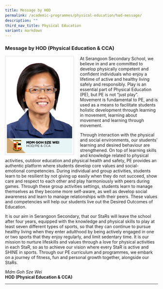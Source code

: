 ```yaml
---
title: Message by HOD
permalink: /academic-programmes/physical-education/hod-message/
description: ""
third_nav_title: Physical Education
variant: markdown
---
```

### Message by HOD (Physical Education &amp; CCA)

<img src="/images/School%20Management%20Team/Goh%20Sze%20Wei.jpg" style="width:215px; height:315px; margin-right:20px; border:0.5px solid Gainsboro; padding: 5px" align="Left">

At Serangoon Secondary School, we believe in and are committed to develop physically competent and confident individuals who enjoy a lifetime of active and healthy living safely and responsibly. Play is an essential part of Physical Education (PE), but PE is not “just play”. Movement is fundamental to PE, and is used as a means to facilitate students holistic development through learning in movement, learning about movement and learning through movement.

Through interaction with the physical and social environments, our students’ learning and desired behaviour are strengthened. On top of learning skills and knowledge related to physical activities, outdoor education and physical health and safety, PE provides an authentic platform where students develop core values and social-emotional competencies. During individual and group activities, students learn to be resilient by not giving up easily when they do not succeed, show care and respect to each other and play harmoniously with peers during games. Through these group activities settings, students learn to manage themselves as they become more self-aware, as well as develop social awareness and learn to manage relationships with their peers. These values and competencies will help our students live out the Desired Outcomes of Education. 

It is our aim in Serangoon Secondary, that our StaRs will leave the school after four years, equipped with the knowledge and physical skills to play at least seven different types of sports, so that they can continue to pursue healthy living when they enter adulthood by being actively engaged in one or two sports that they enjoy regularly, and limit sedentary time. It is our mission to nurture lifeskills and values through a love for physical activities in each StaR, so as to achieve our vision where every StaR is active and SHINE in sports. Through our PE curriculum and programmes, we embark on a journey of fitness, fun and personal growth together, alongside our StaRs. 


*Mdm Goh Sze Wei*
<br>**HOD (Physical Education &amp; CCA)**

<hr>